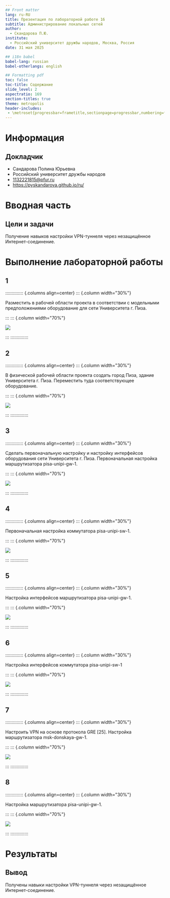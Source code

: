 ```yaml
---
## Front matter
lang: ru-RU
title: Презентация по лабораторной работе 16
subtitle: Администрирование локальных сетей
author:
  - Скандарова П.Ю.
institute:
  - Российский университет дружбы народов, Москва, Россия
date: 31 мая 2025

## i18n babel
babel-lang: russian
babel-otherlangs: english

## Formatting pdf
toc: false
toc-title: Содержание
slide_level: 2
aspectratio: 169
section-titles: true
theme: metropolis
header-includes:
 - \metroset{progressbar=frametitle,sectionpage=progressbar,numbering=fraction}
---
```


# Информация

## Докладчик

  * Сандарова Полина Юрьевна
  * Российский университет дружбы народов
  * [1132221815@pfur.ru](mailto:1132221815@pfur.ru)
  * <https://pyskandarova.github.io/ru/>


# Вводная часть

## Цели и задачи

Получение навыков настройки VPN-туннеля через незащищённое Интернет-соединение.

# Выполнение лабораторной работы

## 1

:::::::::::::: {.columns align=center}
::: {.column width="30%"}

Разместить в рабочей области проекта в соответствии с модельными предположениями оборудование для сети Университета г. Пиза.

:::
::: {.column width="70%"}

![](./image/0.PNG)

:::
::::::::::::::

## 2

:::::::::::::: {.columns align=center}
::: {.column width="30%"}

В физической рабочей области проекта создать город Пиза, здание Университета г. Пиза. Переместить туда соответствующее оборудование.

:::
::: {.column width="70%"}

![](./image/01.PNG)

:::
::::::::::::::

## 3

:::::::::::::: {.columns align=center}
::: {.column width="30%"}

Сделать первоначальную настройку и настройку интерфейсов оборудования сети Университета г. Пиза.
Первоначальная настройка маршрутизатора pisa-unipi-gw-1.

:::
::: {.column width="70%"}

![](./image/1.PNG)

:::
::::::::::::::

## 4

:::::::::::::: {.columns align=center}
::: {.column width="30%"}

Первоначальная настройка коммутатора pisa-unipi-sw-1.

:::
::: {.column width="70%"}

![](./image/2.PNG)

:::
::::::::::::::

## 5

:::::::::::::: {.columns align=center}
::: {.column width="30%"}

Настройка интерфейсов маршрутизатора pisa-unipi-gw-1.

:::
::: {.column width="70%"}

![](./image/3.PNG)

:::
::::::::::::::

## 6

:::::::::::::: {.columns align=center}
::: {.column width="30%"}

Настройка интерфейсов коммутатора pisa-unipi-sw-1

:::
::: {.column width="70%"}

![](./image/4.PNG)

:::
::::::::::::::

## 7

:::::::::::::: {.columns align=center}
::: {.column width="30%"}

Настроить VPN на основе протокола GRE [25]. Настройка маршрутизатора msk-donskaya-gw-1.

:::
::: {.column width="70%"}

![](./image/5.PNG)

:::
::::::::::::::

## 8

:::::::::::::: {.columns align=center}
::: {.column width="30%"}

Настройка маршрутизатора pisa-unipi-gw-1.

:::
::: {.column width="70%"}

![](./image/6.PNG)

:::
::::::::::::::

# Результаты

## Вывод

Получены навыки настройки VPN-туннеля через незащищённое Интернет-соединение.
